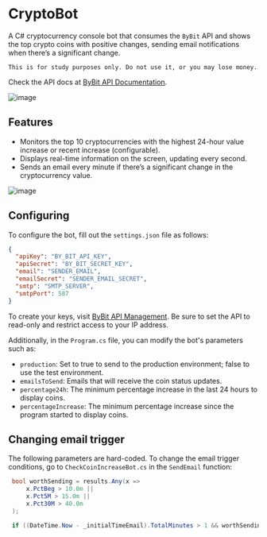 # CryptoBot

A C# cryptocurrency console bot that consumes the ```ByBit``` API and shows the top crypto coins with positive changes, sending email notifications when there’s a significant change. 

```This is for study purposes only. Do not use it, or you may lose money.```

Check the API docs at [ByBit API Documentation](https://bybit-exchange.github.io/docs/v5/intro).

![image](https://github.com/user-attachments/assets/e20b2b77-9a37-4eb3-a042-bae86f224952)

## Features

- Monitors the top 10 cryptocurrencies with the highest 24-hour value increase or recent increase (configurable).
- Displays real-time information on the screen, updating every second.
- Sends an email every minute if there’s a significant change in the cryptocurrency value.

![image](https://github.com/user-attachments/assets/3617c23d-cf1a-4fac-946b-eb0d7a35c141)

## Configuring

To configure the bot, fill out the `settings.json` file as follows:

```json
{
  "apiKey": "BY_BIT_API_KEY",
  "apiSecret": "BY_BIT_SECRET_KEY",
  "email": "SENDER_EMAIL",
  "emailSecret": "SENDER_EMAIL_SECRET",
  "smtp": "SMTP_SERVER",
  "smtpPort": 587
}
```

To create your keys, visit [ByBit API Management](https://www.bybit.com/app/user/api-management). Be sure to set the API to read-only and restrict access to your IP address.

Additionally, in the ```Program.cs``` file, you can modify the bot's parameters such as:

* ```production```: Set to true to send to the production environment; false to use the test environment.
* ```emailsToSend```: Emails that will receive the coin status updates.
* ```percentage24h```: The minimum percentage increase in the last 24 hours to display coins.
* ```percentageIncrease```: The minimum percentage increase since the program started to display coins.

## Changing email trigger

The following parameters are hard-coded. To change the email trigger conditions, go to ```CheckCoinIncreaseBot.cs``` in the ```SendEmail``` function:

```C#
 bool worthSending = results.Any(x =>
     x.PctBeg > 10.0m ||
     x.Pct5M > 15.0m ||
     x.Pct30M > 40.0m
 );

 if ((DateTime.Now - _initialTimeEmail).TotalMinutes > 1 && worthSending)...
```
